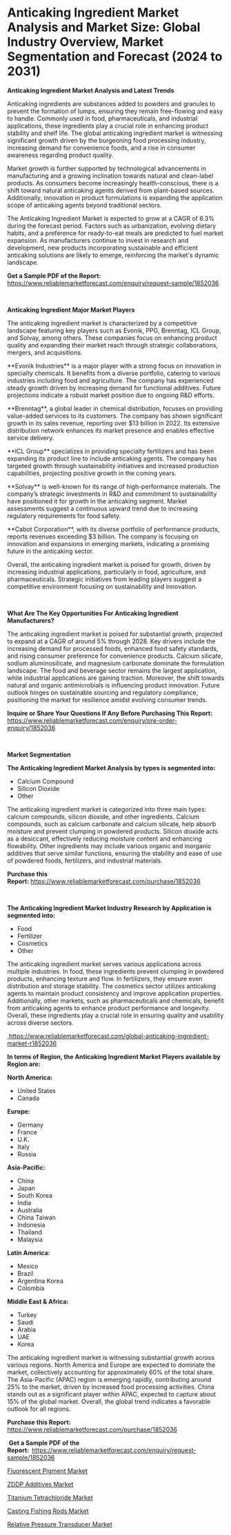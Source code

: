 <p><h1>Anticaking Ingredient Market Analysis and Market Size: Global Industry Overview, Market Segmentation and Forecast (2024 to 2031)</h1></p><p><strong>Anticaking Ingredient Market Analysis and Latest Trends</strong></p>
<p><p>Anticaking ingredients are substances added to powders and granules to prevent the formation of lumps, ensuring they remain free-flowing and easy to handle. Commonly used in food, pharmaceuticals, and industrial applications, these ingredients play a crucial role in enhancing product stability and shelf life. The global anticaking ingredient market is witnessing significant growth driven by the burgeoning food processing industry, increasing demand for convenience foods, and a rise in consumer awareness regarding product quality.</p><p>Market growth is further supported by technological advancements in manufacturing and a growing inclination towards natural and clean-label products. As consumers become increasingly health-conscious, there is a shift toward natural anticaking agents derived from plant-based sources. Additionally, innovation in product formulations is expanding the application scope of anticaking agents beyond traditional sectors.</p><p>The Anticaking Ingredient Market is expected to grow at a CAGR of 6.3% during the forecast period. Factors such as urbanization, evolving dietary habits, and a preference for ready-to-eat meals are predicted to fuel market expansion. As manufacturers continue to invest in research and development, new products incorporating sustainable and efficient anticaking solutions are likely to emerge, reinforcing the market's dynamic landscape.</p></p>
<p><strong>Get a Sample PDF of the Report:&nbsp;</strong> <a href="https://www.reliablemarketforecast.com/enquiry/request-sample/1852036?utm_campaign=1474&utm_medium=2&utm_source=Github&utm_content=ia&utm_term=18102024&utm_id=anticaking-ingredient">https://www.reliablemarketforecast.com/enquiry/request-sample/1852036</a></p>
<p>&nbsp;</p>
<p><strong>Anticaking Ingredient Major Market Players</strong></p>
<p><p>The anticaking ingredient market is characterized by a competitive landscape featuring key players such as Evonik, PPG, Brenntag, ICL Group, and Solvay, among others. These companies focus on enhancing product quality and expanding their market reach through strategic collaborations, mergers, and acquisitions.</p><p>**Evonik Industries** is a major player with a strong focus on innovation in specialty chemicals. It benefits from a diverse portfolio, catering to various industries including food and agriculture. The company has experienced steady growth driven by increasing demand for functional additives. Future projections indicate a robust market position due to ongoing R&D efforts.</p><p>**Brenntag**, a global leader in chemical distribution, focuses on providing value-added services to its customers. The company has shown significant growth in its sales revenue, reporting over $13 billion in 2022. Its extensive distribution network enhances its market presence and enables effective service delivery.</p><p>**ICL Group** specializes in providing specialty fertilizers and has been expanding its product line to include anticaking agents. The company has targeted growth through sustainability initiatives and increased production capabilities, projecting positive growth in the coming years.</p><p>**Solvay** is well-known for its range of high-performance materials. The company’s strategic investments in R&D and commitment to sustainability have positioned it for growth in the anticaking segment. Market assessments suggest a continuous upward trend due to increasing regulatory requirements for food safety.</p><p>**Cabot Corporation**, with its diverse portfolio of performance products, reports revenues exceeding $3 billion. The company is focusing on innovation and expansions in emerging markets, indicating a promising future in the anticaking sector.</p><p>Overall, the anticaking ingredient market is poised for growth, driven by increasing industrial applications, particularly in food, agriculture, and pharmaceuticals. Strategic initiatives from leading players suggest a competitive environment focusing on sustainability and innovation.</p></p>
<p>&nbsp;</p>
<p><strong>What Are The Key Opportunities For Anticaking Ingredient Manufacturers?</strong></p>
<p><p>The anticaking ingredient market is poised for substantial growth, projected to expand at a CAGR of around 5% through 2028. Key drivers include the increasing demand for processed foods, enhanced food safety standards, and rising consumer preference for convenience products. Calcium silicate, sodium aluminosilicate, and magnesium carbonate dominate the formulation landscape. The food and beverage sector remains the largest application, while industrial applications are gaining traction. Moreover, the shift towards natural and organic antimicrobials is influencing product innovation. Future outlook hinges on sustainable sourcing and regulatory compliance, positioning the market for resilience amidst evolving consumer trends.</p></p>
<p><strong>Inquire or Share Your Questions If Any Before Purchasing This Report:</strong> <a href="https://www.reliablemarketforecast.com/enquiry/pre-order-enquiry/1852036?utm_campaign=1474&utm_medium=2&utm_source=Github&utm_content=ia&utm_term=18102024&utm_id=anticaking-ingredient">https://www.reliablemarketforecast.com/enquiry/pre-order-enquiry/1852036</a></p>
<p>&nbsp;</p>
<p><strong>Market Segmentation</strong></p>
<p><strong>The Anticaking Ingredient Market Analysis by types is segmented into:</strong></p>
<p><ul><li>Calcium Compound</li><li>Silicon Dioxide</li><li>Other</li></ul></p>
<p><p>The anticaking ingredient market is categorized into three main types: calcium compounds, silicon dioxide, and other ingredients. Calcium compounds, such as calcium carbonate and calcium silicate, help absorb moisture and prevent clumping in powdered products. Silicon dioxide acts as a desiccant, effectively reducing moisture content and enhancing flowability. Other ingredients may include various organic and inorganic additives that serve similar functions, ensuring the stability and ease of use of powdered foods, fertilizers, and industrial materials.</p></p>
<p><strong>Purchase this Report:&nbsp;</strong><a href="https://www.reliablemarketforecast.com/purchase/1852036?utm_campaign=1474&utm_medium=2&utm_source=Github&utm_content=ia&utm_term=18102024&utm_id=anticaking-ingredient">https://www.reliablemarketforecast.com/purchase/1852036</a></p>
<p>&nbsp;</p>
<p><strong>The Anticaking Ingredient Market Industry Research by Application is segmented into:</strong></p>
<p><ul><li>Food</li><li>Fertilizer</li><li>Cosmetics</li><li>Other</li></ul></p>
<p><p>The anticaking ingredient market serves various applications across multiple industries. In food, these ingredients prevent clumping in powdered products, enhancing texture and flow. In fertilizers, they ensure even distribution and storage stability. The cosmetics sector utilizes anticaking agents to maintain product consistency and improve application properties. Additionally, other markets, such as pharmaceuticals and chemicals, benefit from anticaking agents to enhance product performance and longevity. Overall, these ingredients play a crucial role in ensuring quality and usability across diverse sectors.</p></p>
<p><a href="https://www.reliablemarketforecast.com/global-anticaking-ingredient-market-r1852036?utm_campaign=1474&utm_medium=2&utm_source=Github&utm_content=ia&utm_term=18102024&utm_id=anticaking-ingredient">&nbsp;https://www.reliablemarketforecast.com/global-anticaking-ingredient-market-r1852036</a></p>
<p><strong>In terms of Region, the Anticaking Ingredient Market Players available by Region are:</strong></p>
<p>
    <p> <strong> North America: </strong>
        <ul>
            <li>United States</li>
            <li>Canada</li>
        </ul>
        </p> 
    <p> <strong> Europe: </strong>
        <ul>
            <li>Germany</li>
            <li>France</li>
            <li>U.K.</li>
            <li>Italy</li>
            <li>Russia</li>
        </ul>
        </p> 
    <p> <strong> Asia-Pacific: </strong>
        <ul>
            <li>China</li>
            <li>Japan</li>
            <li>South Korea</li>
            <li>India</li>
            <li>Australia</li>
            <li>China Taiwan</li>
            <li>Indonesia</li>
            <li>Thailand</li>
            <li>Malaysia</li>
        </ul>
        </p> 
    <p> <strong> Latin America: </strong>
        <ul>
            <li>Mexico</li>
            <li>Brazil</li>
            <li>Argentina Korea</li>
            <li>Colombia</li>
        </ul>
        </p> 
    <p> <strong> Middle East & Africa: </strong>
        <ul>
            <li>Turkey</li>
            <li>Saudi</li>
            <li>Arabia</li>
            <li>UAE</li>
            <li>Korea</li>
        </ul>
    </p>
    </p>
<p><p>The anticaking ingredient market is witnessing substantial growth across various regions. North America and Europe are expected to dominate the market, collectively accounting for approximately 60% of the total share. The Asia-Pacific (APAC) region is emerging rapidly, contributing around 25% to the market, driven by increased food processing activities. China stands out as a significant player within APAC, expected to capture about 15% of the global market. Overall, the global trend indicates a favorable outlook for all regions.</p></p>
<p><strong>Purchase this Report: </strong><a href="https://www.reliablemarketforecast.com/purchase/1852036?utm_campaign=1474&utm_medium=2&utm_source=Github&utm_content=ia&utm_term=18102024&utm_id=anticaking-ingredient">https://www.reliablemarketforecast.com/purchase/1852036</a></p>
<p>&nbsp;<strong>Get a Sample PDF of the Report:&nbsp;&nbsp;</strong><a href="https://www.reliablemarketforecast.com/enquiry/request-sample/1852036?utm_campaign=1474&utm_medium=2&utm_source=Github&utm_content=ia&utm_term=18102024&utm_id=anticaking-ingredient">https://www.reliablemarketforecast.com/enquiry/request-sample/1852036</a></p>
<p><strong></strong></p>
<p><p><a href="https://www.linkedin.com/pulse/global-fluorescent-pigment-industry-research-report-competitive-rijgf?utm_campaign=1474&utm_medium=2&utm_source=Github&utm_content=ia&utm_term=18102024&utm_id=anticaking-ingredient">Fluorescent Pigment Market</a></p><p><a href="https://www.linkedin.com/pulse/key-drivers-zddp-additives-market-trends-future-outlook-2024-2031-tuexf?utm_campaign=1474&utm_medium=2&utm_source=Github&utm_content=ia&utm_term=18102024&utm_id=anticaking-ingredient">ZDDP Additives Market</a></p><p><a href="https://www.linkedin.com/pulse/titanium-tetrachloride-market-outlook-forecast-from-2024-2031-qnjkf?utm_campaign=1474&utm_medium=2&utm_source=Github&utm_content=ia&utm_term=18102024&utm_id=anticaking-ingredient">Titanium Tetrachloride Market</a></p><p><a href="https://www.linkedin.com/pulse/casting-fishing-rods-market-overview-forecast-2024-2031-7h3re?utm_campaign=1474&utm_medium=2&utm_source=Github&utm_content=ia&utm_term=18102024&utm_id=anticaking-ingredient">Casting Fishing Rods Market</a></p><p><a href="https://issuu.com/reportprime-2/docs/relative-pressure-transducer-market_2c6f26b86e7e98?utm_campaign=1474&utm_medium=2&utm_source=Github&utm_content=ia&utm_term=18102024&utm_id=anticaking-ingredient">Relative Pressure Transducer Market</a></p></p>